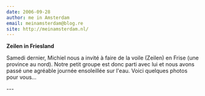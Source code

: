 ```yaml
---
date: 2006-09-28
author: me in Amsterdam
email: meinamsterdam@blog.re
site: http://meinamsterdam.nl/
---
```


<!-- TB -->
<p><strong>Zeilen in Friesland</strong></p>
<p>Samedi dernier, Michiel nous a invité à faire de la voile (Zeilen) en Frise (une province au nord). Notre petit groupe est donc parti avec lui et nous avons passé une agréable journée ensoleillée sur l'eau. Voici quelques photos pour  vous...</p>
---